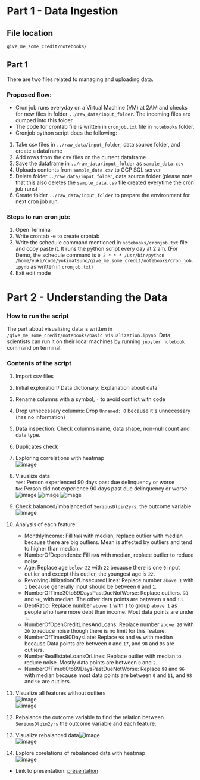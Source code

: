 # Part 1 - Data Ingestion

## File location
`give_me_some_credit/notebooks/`

## Part 1
There are two files related to managing and uploading data. 

### Proposed flow:
- Cron job runs everyday on a Virtual Machine (VM) at 2AM and checks for new files in folder `../raw_data/input_folder`. The incoming files are dumped into this folder.
- The code for crontab file is written in `cronjob.txt` file in `notebooks` folder. 
- Cronjob python script does the following:
1. Take csv files in `../raw_data/input_folder`, data source folder, and create a dataframe
2. Add rows from the csv files on the current dataframe
3. Save the dataframe in `../raw_data/input_folder` as `sample_data.csv`
4. Uploads contents from `sample_data.csv` to GCP SQL server
5. Delete folder `../raw_data/input_folder`, data source folder (please note that this also deletes the `sample_data.csv` file created everytime the cron job runs)
6. Create folder `../raw_data/input_folder` to prepare the environment for next cron job run.

### Steps to run cron job:
1. Open Terminal
2. Write crontab -e to create crontab
3. Write the schedule command mentioned in `notebooks/cronjob.txt` file and copy paste it. It runs the python script every day at 2 am.
    (For Demo, the schedule command is `0 2 * * * /usr/bin/python /home/yuki/code/yukimatsuno/give_me_some_credit/notebooks/cron_job.ipynb` as written in `cronjob.txt`)
4. Exit edit mode


# Part 2 - Understanding the Data

### How to run the script
The part about visualizing data is written in `/give_me_some_credit/notebooks/basic visualization.ipynb`. Data scientists can run it on their local machines by running `jupyter notebook` command on terminal.

### Contents of the script
1. Import csv files 
2. Initial exploration/ Data dictionary: Explanation about data
3. Rename columns with a symbol, `-` to avoid conflict with code
4. Drop unnecessary columns: Drop `Unnamed: 0` because it's unnecessary (has no information)
5. Data inspection: Check columns name, data shape, non-null count and data type.
6. Duplicates check
7. Exploring correlations with heatmap  
![image](https://user-images.githubusercontent.com/79320522/132685393-5f215ce4-1ccc-4e5f-925a-a201d22c54cf.png)

8. Visualize data  
`Yes`: Person experienced 90 days past due delinquency or worse  
`No`: Person did not experience 90 days past due delinquency or worse
![image](https://user-images.githubusercontent.com/79320522/132704318-28202d22-3ed0-41e1-8e5d-203052268958.png)
![image](https://user-images.githubusercontent.com/79320522/132704402-422e24cf-3221-45e4-ad46-c32d5458b9b0.png)
![image](https://user-images.githubusercontent.com/79320522/132704467-8a7c5bf3-402e-4180-b7f4-7231edffed67.png)

9. Check balanced/imbalanced of `SeriousDlqin2yrs`, the outcome variable
![image](https://user-images.githubusercontent.com/79320522/132685693-bb4e0f3c-0215-460e-8242-dbb5d0bb6d5b.png)
10. Analysis of each feature:
    - MonthlyIncome: Fill `NaN` with median, replace outlier with median because there are big outliers. Mean is affected by outliers and tend to higher than median.
    - NumberOfDependents: Fill `NaN` with median, replace outlier to reduce noise.
    - Age: Replace age `below 22` with `22` because there is one `0` input outlier and except this outlier, the youngest age is `22`.
    - RevolvingUtilizationOfUnsecuredLines: Replace number `above 1` with `1` because generally input should be between `0` and `1`.
    - NumberOfTime30to59DaysPastDueNotWorse: Replace outliers. `98` and `96`, with median. The other data points are between `0` and `13`.
    - DebtRatio: Replace number `above 1` with `1` to group `above 1` as people who have more debt than income. Most data points are under `1`. 
    - NumberOfOpenCreditLinesAndLoans: Replace number `above 20` with `20` to reduce noise though there is no limit for this feature. 
    - NumberOfTimes90DaysLate: Replace `98` and `96` with median because Data points are between `0` and `17`, and `98` and `96` are outliers.
    - NumberRealEstateLoansOrLines: Replace outlier with median to reduce noise. Mostly data points are between `0` and `2`.
    - NumberOfTime60to89DaysPastDueNotWorse: Replace `98` and `96` with median because most data points are between `0` and `11`, and `98` and `96` are outliers.
11. Visualize all features without outliers  
![image](https://user-images.githubusercontent.com/79320522/132684522-c57ee333-a4b5-4ad0-90b4-7bd64099e06a.png)  
![image](https://user-images.githubusercontent.com/79320522/132684565-67f88ded-2122-4529-8fdb-16f613ea61dd.png)

12. Rebalance the outcome variable to find the relation between `SeriousDlqin2yrs` the outcome variable and each feature.
13. Visualize rebalanced data![image](https://user-images.githubusercontent.com/79320522/132684950-66c7992e-ada6-451c-8aa9-a8242ededbdb.png)  
![image](https://user-images.githubusercontent.com/79320522/132685018-fcf1b518-af99-4b37-91cc-bcf0be472ea8.png)
14. Explore corelations of rebalanced data with heatmap  
![image](https://user-images.githubusercontent.com/79320522/132687367-3da79a4f-1eaa-4846-aa8a-fd82fa4a7fca.png)


* Link to presentation:
[presentation](https://docs.google.com/presentation/d/1-GGzOW6ZuIzJ7VYZbPh5p0Q8gFSJQqsPzrBitE-rs6Y/edit?usp=sharing)
